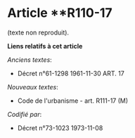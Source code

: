 # Article **R110-17

(texte non reproduit).

**Liens relatifs à cet article**

_Anciens textes_:

  - Décret n°61-1298 1961-11-30 ART. 17

_Nouveaux textes_:

  - Code de l'urbanisme - art. R111-17 (M)

_Codifié par_:

  - Décret n°73-1023 1973-11-08
